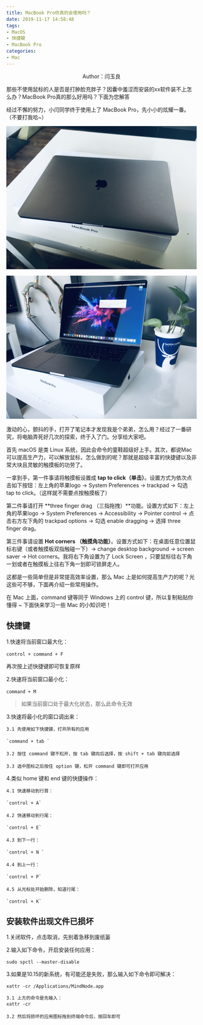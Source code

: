 ```yaml
---
title: MacBook Pro你真的会使用吗？
date: 2019-11-17 14:58:48
tags:
- MacOS
- 快捷键
- MacBook Pro
categories:
- Mac
---
```


 <center>Author：闫玉良</center> 

那些不使用鼠标的人是否是打肿脸充胖子？因囊中羞涩而安装的xx软件装不上怎么办？MacBook Pro真的那么好用吗？下面为您解答

<!--more-->

经过不懈的努力，小闫同学终于使用上了 MacBook Pro，先小小的炫耀一番。（不要打我哈~）

![小闫同学的 MacBook Pro](https://github.com/EthanYan6/pic/raw/master/MacBookPro%E4%BD%A0%E7%9C%9F%E7%9A%84%E4%BC%9A%E4%BD%BF%E7%94%A8%E5%90%97%EF%BC%9F/IMG_0212.jpg)

![小闫同学的 MacBook Pro](https://github.com/EthanYan6/pic/raw/master/MacBookPro%E4%BD%A0%E7%9C%9F%E7%9A%84%E4%BC%9A%E4%BD%BF%E7%94%A8%E5%90%97%EF%BC%9F/IMG_0211.jpg)

激动的心，颤抖的手，打开了笔记本才发现我是个弟弟，怎么用？经过了一番研究，将电脑弄死好几次的探索，终于入了门。分享给大家吧。

首先 macOS 是类 Linux 系统，因此会命令的童鞋超级好上手。其次，都说Mac 可以提高生产力，可以解放鼠标，怎么做到的呢？那就是超级丰富的快捷键以及非常大块且灵敏的触摸板的功劳了。

一拿到手，第一件事请将触摸板设置成 **tap to click（单击）**。设置方式为依次点击如下按钮：左上角的苹果logo -> System Preferences -> trackpad -> 勾选 tap to click。（这样就不需要点按触摸板了）

第二件事请打开 **three finger drag （三指拖拽）**功能。设置方式如下：左上角的苹果logo -> System Preferences -> Accessibility -> Pointer control -> 点击右方左下角的 trackpad options -> 勾选 enable dragging -> 选择 three finger drag。

第三件事请设置 **Hot corners （触摸角功能）**。设置方式如下：在桌面任意位置鼠标右键（或者触摸板双指触碰一下）-> change desktop background -> screen saver -> Hot corners。我将右下角设置为了 Lock Screen ，只要鼠标往右下角一划或者在触摸板上往右下角一划即可锁屏走人。

这都是一些简单但是非常提高效率设置，那么 Mac 上是如何提高生产力的呢？光这些可不够，下面再介绍一些常用操作。

在 Mac 上面，command 键等同于 Windows 上的 control 键，所以复制粘贴你懂得 ~ 下面快来学习一些 Mac 的小知识吧！

## 快捷键

1.快速将当前窗口最大化： 

`control + command + F `

再次按上述快捷键即可恢复原样 

2.快速将当前窗口最小化： 

`command + M `

> 如果当前窗口处于最大化状态，那么此命令无效 

3.快速将最小化的窗口调出来： 

	3.1 先使用如下快捷键，打开所有的应用
	
	`command + tab `
	
	3.2 按住 command 键不松开，按 tab 键向后选择，按 shift + tab 键向前选择
	
	3.3 选中图标之后按住 option 键，松开 command 键即可打开应用

4.类似 home 键和 end 键的快捷操作：

	4.1 快速移动到行首：
	
	`control + A`
	
	4.2 快速移动到行尾：
	
	`control + E`
	
	4.3 到下一行：
	
	`control + N `
	
	4.4 到上一行：
	
	`control + P`
	
	4.5 从光标处开始删除，知道行尾：
	
	`control + K`

## 安装软件出现文件已损坏

1.关闭软件，点击取消，先别着急移到废纸篓 

2.输入如下命令，开启安装任何应用：

```shell
sudo spctl --master-disable 
```

3.如果是10.15的新系统，有可能还是失败，那么输入如下命令即可解决： 

```shell
xattr -cr /Applications/MindNode.app
```

	3.1 上方的命令是先输入：
	xattr -cr

	3.2 然后将损坏的应用图标拖到终端命令后，按回车即可 